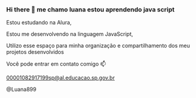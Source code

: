 ### Hi there 👋 me chamo luana estou aprendendo java script
Estou estudando na Alura, 

Estou me desenvolvendo na linguagem JavaScript,

Utilizo esse espaço para minha organização e compartilhamento dos meu projetos desenvolvidos

Você pode entrar em contato comigo 📫

00001082917199sp@al.educacao.sp.gov.br

@Luana899


